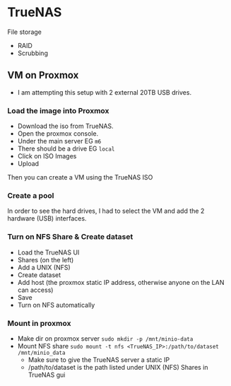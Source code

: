# TrueNAS
File storage
- RAID
- Scrubbing


## VM on Proxmox
- I am attempting this setup with 2 external 20TB USB drives.

### Load the image into Proxmox
- Download the iso from TrueNAS.
- Open the proxmox console.
- Under the main server EG `m6`
- There should be a drive EG `local` 
- Click on ISO Images
- Upload

Then you can create a VM using the TrueNAS ISO

### Create a pool
In order to see the hard drives, I had to select the VM and add the 2 hardware (USB) interfaces.

### Turn on NFS Share & Create dataset
- Load the TrueNAS UI
- Shares (on the left)
- Add a UNIX (NFS)
- Create dataset
- Add host (the proxmox static IP address, otherwise anyone on the LAN can access)
- Save
- Turn on NFS automatically

### Mount in proxmox
- Make dir on proxmox server `sudo mkdir -p /mnt/minio-data`
- Mount NFS share `sudo mount -t nfs <TrueNAS_IP>:/path/to/dataset /mnt/minio_data`
	- Make sure to give the TrueNAS server a static IP
	- /path/to/dataset is the path listed under UNIX (NFS) Shares in TrueNAS gui
